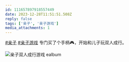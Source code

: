 ```yaml
---
id: 111657897918557449
date: 2023-12-28T11:51:51.508Z
reply: false
tags: ['亲子', '亲子游戏']
media_attachments: 1
---
```


[#亲子](https://e5n.cc/tags/%E4%BA%B2%E5%AD%90) [#亲子游戏](https://e5n.cc/tags/%E4%BA%B2%E5%AD%90%E6%B8%B8%E6%88%8F) 专门买了个手柄🎮，开始和儿子玩双人成行。

![亲子双人成行游戏
ealbum](https://files.e5n.cc/media_attachments/files/111/657/894/186/970/492/original/3e7e6fe11150c9bf.jpg)

